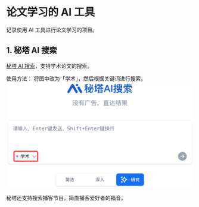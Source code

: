 
# 论文学习的 AI 工具

记录使用 AI 工具进行论文学习的项目。

## 1. 秘塔 AI 搜索

[秘塔 AI 搜索](https://metaso.cn/)，支持学术论文的搜索。

使用方法：
将图中改为「学术」，然后根据关键词进行搜索。
![xueshu](./pics/xueshu.png)

秘塔还支持搜索播客节目，简直播客爱好者的福音。
